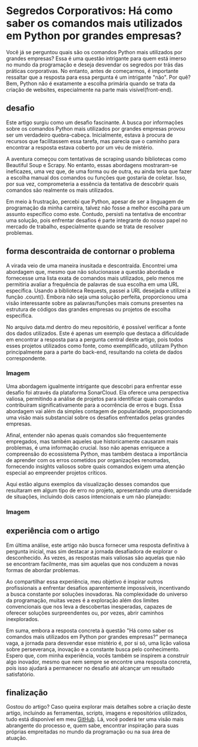 # Segredos Corporativos: Há como saber os comandos mais utilizados em Python por grandes empresas?

Você já se perguntou quais são os comandos Python mais utilizados por grandes empresas? Essa é uma questão intrigante para quem está imerso no mundo da programação e deseja desvendar os segredos por trás das práticas corporativas. No entanto, antes de começarmos, é importante ressaltar que a resposta para essa pergunta é um intrigante "não". Por quê? Bem, Python não é exatamente a escolha primária quando se trata da criação de websites, especialmente na parte mais visível(front-end).


## desafio
Este artigo surgiu como um desafio fascinante. A busca por informações sobre os comandos Python mais utilizados por grandes empresas provou ser um verdadeiro quebra-cabeça. Inicialmente, estava à procura de recursos que facilitassem essa tarefa, mas parecia que o caminho para encontrar a resposta estava coberto por um véu de mistério.

A aventura começou com tentativas de scraping usando bibliotecas como Beautiful Soup e Scrapy. No entanto, essas abordagens mostraram-se ineficazes, uma vez que, de uma forma ou de outra, eu ainda teria que fazer a escolha manual dos comandos ou funções que gostaria de coletar. Isso, por sua vez, comprometeria a essência da tentativa de descobrir quais comandos são realmente os mais utilizados.

Em meio à frustração, percebi que Python, apesar de ser a linguagem de programação da minha carreira, talvez não fosse a melhor escolha para um assunto específico como este. Contudo, persisti na tentativa de encontrar uma solução, pois enfrentar desafios é parte integrante do nosso papel no mercado de trabalho, especialmente quando se trata de resolver problemas.


## forma descontraida de contornar o problema
A virada veio de uma maneira inusitada e descontraída. Encontrei uma abordagem que, mesmo que não solucionasse a questão abordada e fornecesse uma lista exata de comandos mais utilizados, pelo menos me permitiria avaliar a frequência de palavras de sua escolha em uma URL específica. Usando a biblioteca Requests, passei a URL desejada e utilizei a função .count(). Embora não seja uma solução perfeita, proporcionou uma visão interessante sobre as palavras/funções mais comuns presentes na estrutura de códigos das grandes empresas ou projetos de escolha especifica.

No arquivo data.md dentro do meu repositório, é possível verificar a fonte dos dados utilizados. Este é apenas um exemplo que destaca a dificuldade em encontrar a resposta para a pergunta central deste artigo, pois todos esses projetos utilizados como fonte, como exemplificado, utilizam Python principalmente para a parte do back-end, resultando na coleta de dados correspondente.

### Imagem

Uma abordagem igualmente intrigante que descobri para enfrentar esse desafio foi através da plataforma SonarCloud. Ela oferece uma perspectiva valiosa, permitindo a análise de projetos para identificar quais comandos contribuíram significativamente para a ocorrência de erros e bugs. Essa abordagem vai além da simples contagem de popularidade, proporcionando uma visão mais substancial sobre os desafios enfrentados pelas grandes empresas.

Afinal, entender não apenas quais comandos são frequentemente empregados, mas também aqueles que historicamente causaram mais problemas, é uma informação crucial. Isso não apenas enriquece a compreensão do ecossistema Python, mas também destaca a importância de aprender com os erros cometidos por organizações renomadas, fornecendo insights valiosos sobre quais comandos exigem uma atenção especial ao empreender projetos críticos.

Aqui estão alguns exemplos da visualização desses comandos que resultaram em algum tipo de erro no projeto, apresentando uma diversidade de situações, incluindo dois casos intencionais e um não planejado:

### Imagem



## experiência com o artigo
Em última análise, este artigo não busca fornecer uma resposta definitiva à pergunta inicial, mas sim destacar a jornada desafiadora de explorar o desconhecido. Às vezes, as respostas mais valiosas são aquelas que não se encontram facilmente, mas sim aquelas que nos conduzem a novas formas de abordar problemas.

Ao compartilhar essa experiência, meu objetivo é inspirar outros profissionais a enfrentar desafios aparentemente impossíveis, incentivando a busca constante por soluções inovadoras. Na complexidade do universo da programação, muitas vezes é a exploração além dos limites convencionais que nos leva a descobertas inesperadas, capazes de oferecer soluções surpreendentes ou, por vezes, abrir caminhos inexplorados.

Em suma, embora a resposta concreta à questão "Há como saber os comandos mais utilizados em Python por grandes empresas?" permaneça vaga, a jornada para desvendar esse mistério é, por si só, uma lição valiosa sobre perseverança, inovação e a constante busca pelo conhecimento. Espero que, com minha experiência, vocês também se inspirem a construir algo inovador, mesmo que nem sempre se encontre uma resposta concreta, pois isso ajudará a permanecer no desafio até alcançar um resultado satisfatório.

## finalização
Gostou do artigo?
Caso queira explorar mais detalhes sobre a criação deste artigo, incluindo as ferramentas, scripts, imagens e repositórios utilizados, tudo está disponível em meu [GitHub](https://github.com/its-gabe/python-in-enterprises-scraper). Lá, você poderá ter uma visão mais abrangente do processo e, quem sabe, encontrar inspiração para suas próprias empreitadas no mundo da programação ou na sua área de atuação.